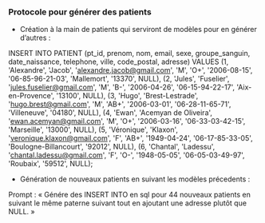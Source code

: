 ### Protocole pour générer des patients

-	Création à la main de patients qui serviront de modèles pour en générer d’autres :
  
INSERT INTO PATIENT (pt_id, prenom, nom, email, sexe, groupe_sanguin, date_naissance, telephone, ville, code_postal, adresse) VALUES 
(1, 'Alexandre', 'Jacob', 'alexandre.jacob@gmail.com', 'M', 'O+', '2006-08-15', '06-85-96-21-03', 'Mallemort', '13370', NULL),
(2, 'Jules', 'Fuselier', 'jules.fuselier@gmail.com', 'M', 'B-', '2006-04-26', '06-15-94-22-17', 'Aix-en-Provence', '13100', NULL),
(3, 'Hugo', 'Brest-Lestrade', 'hugo.brest@gmail.com', 'M', 'AB+', '2006-03-01', '06-28-11-65-71', 'Villeneuve', '04180', NULL),
(4, 'Ewan', 'Acemyan de Oliveira', 'ewan.acemyan@gmail.com', 'M', 'O+', '2006-03-16', '06-33-03-42-15', 'Marseille', '13000', NULL),
(5, 'Véronique', 'Klaxon', 'veronique.klaxon@gmail.com', 'F', 'AB+', '1949-04-24', '06-17-85-33-05', 'Boulogne-Billancourt', '92012', NULL),
(6, 'Chantal', 'Ladessu', 'chantal.ladessu@gmail.com', 'F', 'O-', '1948-05-05', '06-05-03-49-97', 'Roubaix', '59512', NULL);

-	Génération de nouveaux patients en suivant les modèles précedents :
  
Prompt : « Génére des INSERT INTO en sql pour 44 nouveaux patients en suivant le même paterne suivant tout en ajoutant une adresse plutôt que NULL. »

